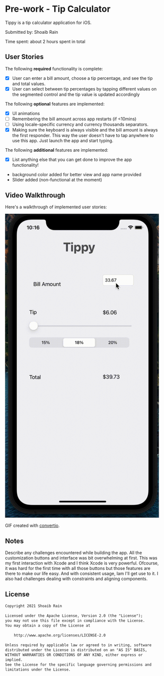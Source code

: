 # Pre-work - Tip Calculator

Tippy is a tip calculator application for iOS.

Submitted by: Shoaib Rain

Time spent: about 2 hours spent in total

## User Stories

The following **required** functionality is complete:

* [x] User can enter a bill amount, choose a tip percentage, and see the tip and total values.
* [x] User can select between tip percentages by tapping different values on the segmented control and the tip value is updated accordingly

The following **optional** features are implemented:

* [x] UI animations
* [ ] Remembering the bill amount across app restarts (if <10mins)
* [ ] Using locale-specific currency and currency thousands separators.
* [x] Making sure the keyboard is always visible and the bill amount is always the first responder. This way the user doesn't have to tap anywhere to use this app. Just launch the app and start typing.

The following **additional** features are implemented:

- [x] List anything else that you can get done to improve the app functionality!
- background color added for better view and app name provided
- Slider added (non-functional at the moment)

## Video Walkthrough

Here's a walkthrough of implemented user stories:

<img src='https://github.com/shoaibrain/prework/blob/main/prework.gif' title='Video Walkthrough' width='' alt='Video Walkthrough' />

GIF created with [convertio](https://convertio.co/).

## Notes

Describe any challenges encountered while building the app.
All the customization buttons and interface was bit overwhelming at first. This was my first interaction with Xcode and I think Xcode is very powerful.
Ofcourse, it was hard for the first time with all those buttons but those features are there to make our life easy. And with consistent usage, Iam I'll
get use to it.
I also had challenges dealing with constraints and aligning components. 

## License

    Copyright 2021 Shoaib Rain

    Licensed under the Apache License, Version 2.0 (the "License");
    you may not use this file except in compliance with the License.
    You may obtain a copy of the License at

        http://www.apache.org/licenses/LICENSE-2.0

    Unless required by applicable law or agreed to in writing, software
    distributed under the License is distributed on an "AS IS" BASIS,
    WITHOUT WARRANTIES OR CONDITIONS OF ANY KIND, either express or implied.
    See the License for the specific language governing permissions and
    limitations under the License.
